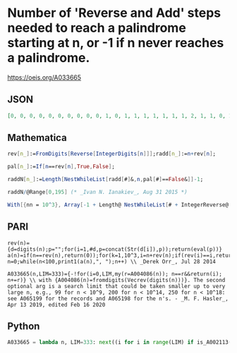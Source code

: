 # Number of 'Reverse and Add' steps needed to reach a palindrome starting at n, or \-1 if n never reaches a palindrome\.
https://oeis.org/A033665
## JSON
```JSON
[0, 0, 0, 0, 0, 0, 0, 0, 0, 0, 1, 0, 1, 1, 1, 1, 1, 1, 1, 2, 1, 1, 0, 1, 1, 1, 1, 1, 2, 1, 1, 1, 1, 0, 1, 1, 1, 2, 1, 2, 1, 1, 1, 1, 0, 1, 2, 1, 2, 2, 1, 1, 1, 1, 1, 0, 1, 2, 2, 3, 1, 1, 1, 1, 2, 1, 0, 2, 3, 4, 1, 1, 1, 2, 1, 2, 2, 0, 4, 6, 1, 1, 2, 1, 2, 2, 3, 4, 0, 24, 1, 2, 1, 2, 2, 3, 4, 6, 24, 0, 1, 0, 1, 1]
```
## Mathematica
```Mathematica
rev[n_]:=FromDigits[Reverse[IntegerDigits[n]]];radd[n_]:=n+rev[n];
```
```Mathematica
pal[n_]:=If[n==rev[n],True,False];
```
```Mathematica
raddN[n_]:=Length[NestWhileList[radd[#]&,n,pal[#]==False&]]-1;
```
```Mathematica
raddN/@Range[0,195] (* _Ivan N. Ianakiev_, Aug 31 2015 *)
```
```Mathematica
With[{nn = 10^3}, Array[-1 + Length@ NestWhileList[# + IntegerReverse@ # &, #, !PalindromeQ@ # &, 1, nn] /. k_ /; k == nn -> -1 &, 200]] (* _Michael De Vlieger_, Jan 11 2018 *)
```
## PARI
```PARI
rev(n)={d=digits(n);p="";for(i=1,#d,p=concat(Str(d[i]),p));return(eval(p))}
a(n)=if(n==rev(n),return(0));for(k=1,10^3,i=n+rev(n);if(rev(i)==i,return(k));n=i)
n=0;while(n<100,print1(a(n),", ");n++) \\ _Derek Orr_, Jul 28 2014
```
```PARI
A033665(n,LIM=333)={-!for(i=0,LIM,my(r=A004086(n)); n==r&&return(i); n+=r)} \\ with {A004086(n)=fromdigits(Vecrev(digits(n)))}. The second optional arg is a search limit that could be taken smaller up to very large n, e.g., 99 for n < 10^9, 200 for n < 10^14, 250 for n < 10^18: see A065199 for the records and A065198 for the n's. - _M. F. Hasler_, Apr 13 2019, edited Feb 16 2020
```
## Python
```Python
A033665 = lambda n, LIM=333: next((i for i in range(LIM) if is_A002113(n) or not(n := A004086(n)+n)), -1) # The second, optional argument is a search limit, see above. - _M. F. Hasler_, May 23 2024
```
